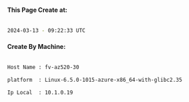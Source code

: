 
   
#### This Page Create at:

```bash

2024-03-13 - 09:22:33 UTC

```

#### Create By Machine:

```bash

Host Name : fv-az520-30

platform  : Linux-6.5.0-1015-azure-x86_64-with-glibc2.35

Ip Local  : 10.1.0.19

```

